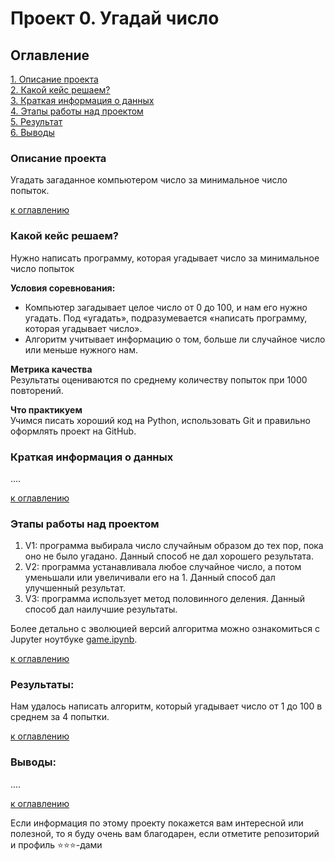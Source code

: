 # Проект 0. Угадай число

## Оглавление  
[1. Описание проекта](#описание-проекта)  
[2. Какой кейс решаем?](#какой-кейс-решаем)  
[3. Краткая информация о данных](#краткая-информация-о-данных)  
[4. Этапы работы над проектом](#этапы-работы-над-проектом)  
[5. Результат](#результат)    
[6. Выводы](#выводы) 

### Описание проекта    
Угадать загаданное компьютером число за минимальное число попыток.

[к оглавлению](#оглавление)


### Какой кейс решаем?    
Нужно написать программу, которая угадывает число за минимальное число попыток

**Условия соревнования:**  
- Компьютер загадывает целое число от 0 до 100, и нам его нужно угадать. Под «угадать», подразумевается «написать программу, которая угадывает число».
- Алгоритм учитывает информацию о том, больше ли случайное число или меньше нужного нам.

**Метрика качества**     
Результаты оцениваются по среднему количеству попыток при 1000 повторений.

**Что практикуем**     
Учимся писать хороший код на Python, использовать Git и правильно оформлять проект на GitHub.


### Краткая информация о данных
....
  
[к оглавлению](#оглавление)


### Этапы работы над проектом  
1. V1: программа выбирала число случайным образом до тех пор, пока оно не было угадано. Данный способ не дал хорошего результата.
2. V2: программа устанавливала любое случайное число, а потом уменьшали или увеличивали его на 1. Данный способ дал улучшенный результат.
3. V3: программа использует метод половинного деления. Данный способ дал наилучшие результаты.

Более детально с эволюцией версий алгоритма можно ознакомиться с Jupyter ноутбуке [game.ipynb](https://github.com/podkovko/ds_course/blob/main/python_8/guess_number_homework/game.ipynb).

[к оглавлению](#оглавление)


### Результаты:  
Нам удалось написать алгоритм, который угадывает число от 1 до 100 в среднем за 4 попытки.

[к оглавлению](#оглавление)


### Выводы:  
....

[к оглавлению](#оглавление)


Если информация по этому проекту покажется вам интересной или полезной, то я буду очень вам благодарен, если отметите репозиторий и профиль ⭐️⭐️⭐️-дами